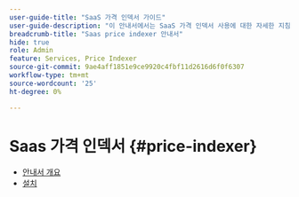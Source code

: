 ```yaml
---
user-guide-title: "SaaS 가격 인덱서 가이드"
user-guide-description: "이 안내서에서는 SaaS 가격 인덱서 사용에 대한 자세한 지침을 제공합니다."
breadcrumb-title: "Saas price indexer 안내서"
hide: true
role: Admin
feature: Services, Price Indexer
source-git-commit: 9ae4aff1851e9ce9920c4fbf11d2616d6f0f6307
workflow-type: tm+mt
source-wordcount: '25'
ht-degree: 0%

---
```


# Saas 가격 인덱서 {#price-indexer}

- [안내서 개요](index.md)
- [설치](installation.md)

